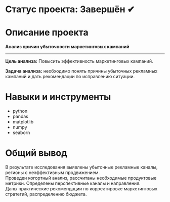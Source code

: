 # Статус проекта: Завершён ✔

# Описание проекта

**Анализ причин убыточности маркетинговых кампаний**
_______________________________________________________________________________________________________________________________________________________________________________________________


**Цель анализа:** Повысить эффективность маркетинговых кампаний.

**Задача анализа:** необходимо понять причины убыточных рекламных кампаний и дать рекомендации по исправлению ситуации.

# Навыки и инструменты
* python
* pandas
* matplotlib
* numpy
* seaborn

# Общий вывод
В результате исследования выявлены убыточные рекламные каналы, регионы с неэффективным продвижением.   
Проведен когортный анализ, рассчитаны необходимые продуктовые метрики.
Определены перспективные каналы и направления.  
Даны практические рекомендации по корректировке маркетинговых стратегий, распределению бюджета.  

